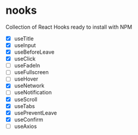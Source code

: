 # nooks

Collection of React Hooks ready to install with NPM

- [x] useTitle
- [x] useInput
- [x] useBeforeLeave
- [x] useClick
- [ ] useFadeIn
- [ ] useFullscreen
- [ ] useHover
- [x] useNetwork
- [ ] useNotification
- [x] useScroll
- [x] useTabs
- [x] usePreventLeave
- [x] useConfirm
- [ ] useAxios
